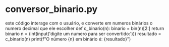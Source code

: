 # conversor_binario.py
este código interage com o usuário, e converte em numeros binários o numero decimal que ele escolher
def c_binario(n):
    binario = bin(n)[2:]
    return binario
n = (int(input('digite um numero para ser convertido:')))
resultado = c_binario(n)
print(f"O número {n} em binário é: {resultado}")
